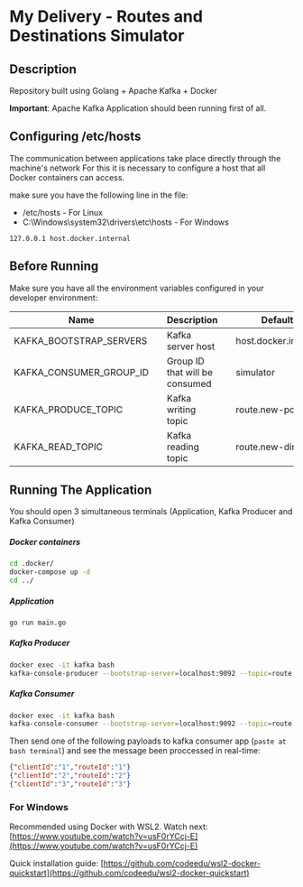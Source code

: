 # My Delivery - Routes and Destinations Simulator

## Description

Repository built using Golang + Apache Kafka + Docker

**Important**: Apache Kafka Application should been running first of all.

## Configuring /etc/hosts

The communication between applications take place directly through the machine's network
For this it is necessary to configure a host that all Docker containers can access.

make sure you have the following line in the file:

- /etc/hosts - For Linux
- C:\Windows\system32\drivers\etc\hosts - For Windows

```
127.0.0.1 host.docker.internal
```

## Before Running

Make sure you have all the environment variables configured in your developer environment:

| Name                    |     | Description                    |     | Default Value             |
| ----------------------- | --- | ------------------------------ | --- | ------------------------- |
| KAFKA_BOOTSTRAP_SERVERS |     | Kafka server host              |     | host.docker.internal:9094 |
| KAFKA_CONSUMER_GROUP_ID |     | Group ID that will be consumed |     | simulator                 |
| KAFKA_PRODUCE_TOPIC     |     | Kafka writing topic            |     | route.new-position        |
| KAFKA_READ_TOPIC        |     | Kafka reading topic            |     | route.new-direction       |

## Running The Application

You should open 3 simultaneous terminals (Application, Kafka Producer and Kafka Consumer)

##### Docker containers

```sh
cd .docker/
docker-compose up -d
cd ../
```

##### Application

```sh
go run main.go
```

##### Kafka Producer

```sh
docker exec -it kafka bash
kafka-console-producer --bootstrap-server=localhost:9092 --topic=route.new-direction
```

##### Kafka Consumer

```sh
docker exec -it kafka bash
kafka-console-consumer --bootstrap-server=localhost:9092 --topic=route.new-position --group=terminal
```

Then send one of the following payloads to kafka consumer app (`paste at bash terminal`) and see the message been proccessed in real-time:

```json
{"clientId":"1","routeId":"1"}
{"clientId":"2","routeId":"2"}
{"clientId":"3","routeId":"3"}
```

### For Windows

Recommended using Docker with WSL2. Watch next: [https://www.youtube.com/watch?v=usF0rYCcj-E](https://www.youtube.com/watch?v=usF0rYCcj-E)

Quick installation guide: [https://github.com/codeedu/wsl2-docker-quickstart](https://github.com/codeedu/wsl2-docker-quickstart)
